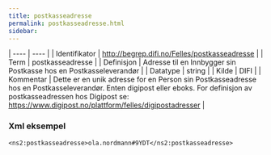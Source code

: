 ```yaml
---
title: postkasseadresse
permalink: postkasseadresse.html
sidebar:
---
```


| ---- | ---- |
| Identifikator | http://begrep.difi.no/Felles/postkasseadresse |
| Term | postkasseadresse |
| Definisjon | Adresse til en Innbygger sin Postkasse hos en Postkasseleverandør |
| Datatype | string |
| Kilde | DIFI |
| Kommentar | Dette er en unik adresse for en Person sin Postkasseadresse hos en Postkasseleverandør. Enten digipost eller eboks. For definisjon av postkasseadressen hos Digipost se: https://www.digipost.no/plattform/felles/digipostadresser | 

### Xml eksempel

```
<ns2:postkasseadresse>ola.nordmann#9YDT</ns2:postkasseadresse>
```



